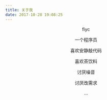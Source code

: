 ```yaml
---
title: 关于我
date: 2017-10-28 19:08:25
---
```

<div align="center">
fiyc  

一个程序员  

喜欢安静敲代码

喜欢茶饮料

讨厌噪音

讨厌改需求

...
</div>
